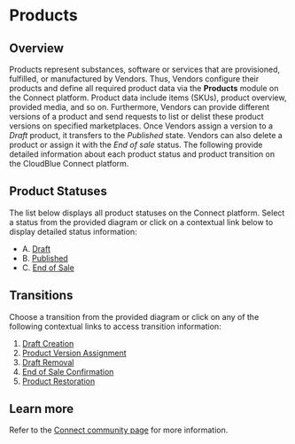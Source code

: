 # Products
## Overview
Products represent substances, software or services that are provisioned, fulfilled, or
manufactured by Vendors. Thus, Vendors configure their products and define all required product data via the **Products** module on the Connect platform. Product data include items (SKUs), product overview, provided media, and so on. Furthermore, Vendors can provide different versions of a product and send requests to list or delist these product versions on specified marketplaces. 
Once Vendors assign a version to a *Draft* product, it transfers to the *Published* state. Vendors can also delete a product or assign it with the *End of sale* status. The following provide detailed information about each product status and product transition on the CloudBlue Connect platform.
## Product Statuses
The list below displays all product statuses on the Connect platform. Select a status from the provided diagram or click on a contextual link below to display detailed status information:

* A.  [Draft](s-a-draft.html)
* B.  [Published](s-b-published.html)
* C.  [End of Sale](s-c-endsale.html)

## Transitions
Choose a transition from the provided diagram or click on any of the following contextual links to access transition information:

1. [Draft Creation](t-1-new-draft.html)
2. [Product Version Assignment](t-2-draft-pub.html)
3. [Draft Removal](t-3-draft-del.html)
4. [End of Sale Confirmation](t-4-pub-end.html)
5. [Product Restoration](t-5-end-pub.html)

## Learn more
Refer to the [Connect community page](https://connect.cloudblue.com/community/modules/products/) for more information.
